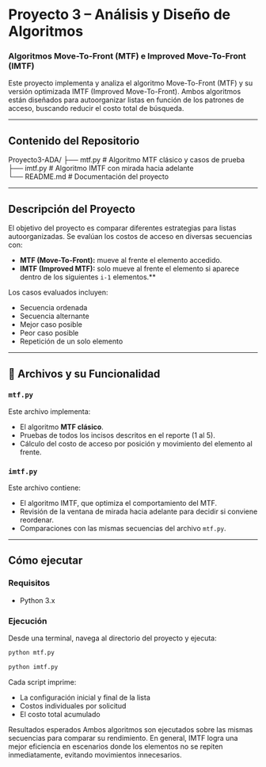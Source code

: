# Proyecto 3 – Análisis y Diseño de Algoritmos

### Algoritmos Move-To-Front (MTF) e Improved Move-To-Front (IMTF)

Este proyecto implementa y analiza el algoritmo Move-To-Front (MTF) y su versión optimizada IMTF (Improved Move-To-Front). Ambos algoritmos están diseñados para autoorganizar listas en función de los patrones de acceso, buscando reducir el costo total de búsqueda.

---

## Contenido del Repositorio

Proyecto3-ADA/
├── mtf.py # Algoritmo MTF clásico y casos de prueba  
├── imtf.py # Algoritmo IMTF con mirada hacia adelante  
└── README.md # Documentación del proyecto

---

## Descripción del Proyecto

El objetivo del proyecto es comparar diferentes estrategias para listas autoorganizadas. Se evalúan los costos de acceso en diversas secuencias con:

- **MTF (Move-To-Front):** mueve al frente el elemento accedido.
- **IMTF (Improved MTF):** solo mueve al frente el elemento si aparece dentro de los siguientes `i-1` elementos.\*\*

Los casos evaluados incluyen:

- Secuencia ordenada
- Secuencia alternante
- Mejor caso posible
- Peor caso posible
- Repetición de un solo elemento

---

## 🧠 Archivos y su Funcionalidad

### `mtf.py`

Este archivo implementa:

- El algoritmo **MTF clásico**.
- Pruebas de todos los incisos descritos en el reporte (1 al 5).
- Cálculo del costo de acceso por posición y movimiento del elemento al frente.

### `imtf.py`

Este archivo contiene:

- El algoritmo IMTF, que optimiza el comportamiento del MTF.
- Revisión de la ventana de mirada hacia adelante para decidir si conviene reordenar.
- Comparaciones con las mismas secuencias del archivo `mtf.py`.

---

## Cómo ejecutar

### Requisitos

- Python 3.x

### Ejecución

Desde una terminal, navega al directorio del proyecto y ejecuta:

```bash
python mtf.py

python imtf.py
```

Cada script imprime:

- La configuración inicial y final de la lista
- Costos individuales por solicitud
- El costo total acumulado

Resultados esperados
Ambos algoritmos son ejecutados sobre las mismas secuencias para comparar su rendimiento. En general, IMTF logra una mejor eficiencia en escenarios donde los elementos no se repiten inmediatamente, evitando movimientos innecesarios.
